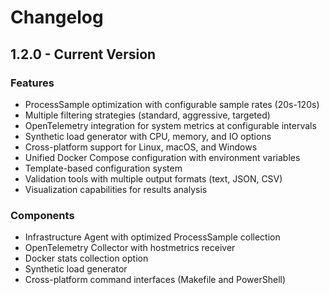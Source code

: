 # Changelog

## 1.2.0 - Current Version

### Features
- ProcessSample optimization with configurable sample rates (20s-120s)
- Multiple filtering strategies (standard, aggressive, targeted)
- OpenTelemetry integration for system metrics at configurable intervals
- Synthetic load generator with CPU, memory, and IO options
- Cross-platform support for Linux, macOS, and Windows
- Unified Docker Compose configuration with environment variables
- Template-based configuration system
- Validation tools with multiple output formats (text, JSON, CSV)
- Visualization capabilities for results analysis

### Components
- Infrastructure Agent with optimized ProcessSample collection
- OpenTelemetry Collector with hostmetrics receiver
- Docker stats collection option
- Synthetic load generator
- Cross-platform command interfaces (Makefile and PowerShell)
